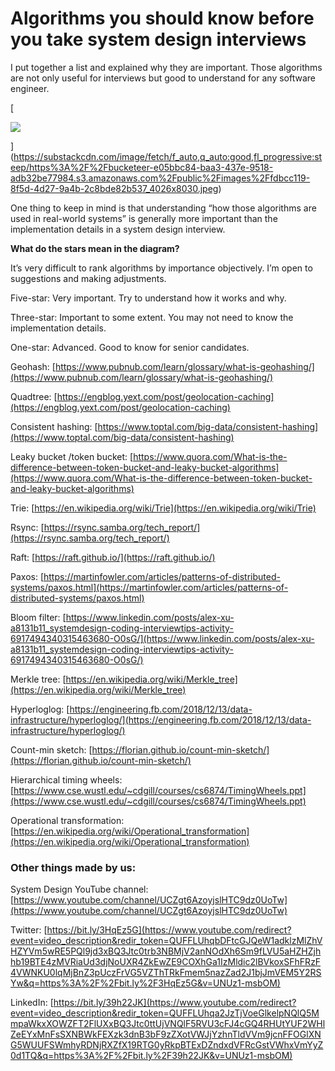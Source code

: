 # Algorithms you should know before you take system design interviews
I put together a list and explained why they are important. Those algorithms are not only useful for interviews but good to understand for any software engineer. 

[

![](https://substackcdn.com/image/fetch/w_1456,c_limit,f_auto,q_auto:good,fl_progressive:steep/https%3A%2F%2Fbucketeer-e05bbc84-baa3-437e-9518-adb32be77984.s3.amazonaws.com%2Fpublic%2Fimages%2Ffdbcc119-8f5d-4d27-9a4b-2c8bde82b537_4026x8030.jpeg)


](https://substackcdn.com/image/fetch/f_auto,q_auto:good,fl_progressive:steep/https%3A%2F%2Fbucketeer-e05bbc84-baa3-437e-9518-adb32be77984.s3.amazonaws.com%2Fpublic%2Fimages%2Ffdbcc119-8f5d-4d27-9a4b-2c8bde82b537_4026x8030.jpeg)

One thing to keep in mind is that understanding “how those algorithms are used in real-world systems” is generally more important than the implementation details in a system design interview.

**What do the stars mean in the diagram?**

It’s very difficult to rank algorithms by importance objectively. I’m open to suggestions and making adjustments. 

Five-star: Very important. Try to understand how it works and why.

Three-star: Important to some extent. You may not need to know the implementation details.

One-star: Advanced. Good to know for senior candidates.

Geohash: [https://www.pubnub.com/learn/glossary/what-is-geohashing/](https://www.pubnub.com/learn/glossary/what-is-geohashing/)

Quadtree: [https://engblog.yext.com/post/geolocation-caching](https://engblog.yext.com/post/geolocation-caching)

Consistent hashing: [https://www.toptal.com/big-data/consistent-hashing](https://www.toptal.com/big-data/consistent-hashing)

Leaky bucket /token bucket: [https://www.quora.com/What-is-the-difference-between-token-bucket-and-leaky-bucket-algorithms](https://www.quora.com/What-is-the-difference-between-token-bucket-and-leaky-bucket-algorithms)

Trie: [https://en.wikipedia.org/wiki/Trie](https://en.wikipedia.org/wiki/Trie)

Rsync: [https://rsync.samba.org/tech_report/](https://rsync.samba.org/tech_report/)

Raft: [https://raft.github.io/](https://raft.github.io/)

Paxos: [https://martinfowler.com/articles/patterns-of-distributed-systems/paxos.html](https://martinfowler.com/articles/patterns-of-distributed-systems/paxos.html)

Bloom filter: [https://www.linkedin.com/posts/alex-xu-a8131b11_systemdesign-coding-interviewtips-activity-6917494340315463680-O0sG/](https://www.linkedin.com/posts/alex-xu-a8131b11_systemdesign-coding-interviewtips-activity-6917494340315463680-O0sG/)

Merkle tree: [https://en.wikipedia.org/wiki/Merkle_tree](https://en.wikipedia.org/wiki/Merkle_tree)

Hyperloglog: [https://engineering.fb.com/2018/12/13/data-infrastructure/hyperloglog/](https://engineering.fb.com/2018/12/13/data-infrastructure/hyperloglog/)

Count-min sketch: [https://florian.github.io/count-min-sketch/](https://florian.github.io/count-min-sketch/)

Hierarchical timing wheels: [https://www.cse.wustl.edu/~cdgill/courses/cs6874/TimingWheels.ppt](https://www.cse.wustl.edu/~cdgill/courses/cs6874/TimingWheels.ppt)

Operational transformation: [https://en.wikipedia.org/wiki/Operational_transformation](https://en.wikipedia.org/wiki/Operational_transformation)

### **Other things made by us:**

System Design YouTube channel: [https://www.youtube.com/channel/UCZgt6AzoyjslHTC9dz0UoTw](https://www.youtube.com/channel/UCZgt6AzoyjslHTC9dz0UoTw)

Twitter: [https://bit.ly/3HqEz5G](https://www.youtube.com/redirect?event=video_description&redir_token=QUFFLUhqbDFtcGJQeW1adklzMlZhVHZYVm5wRE5PQl9jd3xBQ3Jtc0trb3NBMjV2anNOdXh6Sm9fLVU5aHZHZjhhb19BTE4zMVRiaUd3djNoUXR4ZkEwZE9COXhGa1IzMldic2lBVkoxSFhFRzF4VWNKU0lqMjBnZ3pUczFrVG5VZThTRkFmem5nazZad2J1bjJmVEM5Y2RSYw&q=https%3A%2F%2Fbit.ly%2F3HqEz5G&v=UNUz1-msbOM)

LinkedIn: [https://bit.ly/39h22JK](https://www.youtube.com/redirect?event=video_description&redir_token=QUFFLUhqa2JzTjVoeGlkelpNQlQ5MmpaWkxXOWZFT2FlUXxBQ3Jtc0ttUjVNQlF5RVU3cFJ4cGQ4RHUtYUF2WHlZeEYxMnFsSXNBWkFEXzk3dnB3bF9zZXotVWJjYzhnTldVVm9jcnFFOGlXNG5WUUFSWmhyRDNjRXZfX19RTG0yRkpBTExDZndxdVFRcGstVWhxVmYyZ0d1TQ&q=https%3A%2F%2Fbit.ly%2F39h22JK&v=UNUz1-msbOM)